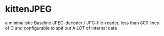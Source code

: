 # kittenJPEG
a minimalistic Baseline JPEG-decoder / JPG-file-reader, less than 800 lines of C and configurable to spit out A LOT of internal data
